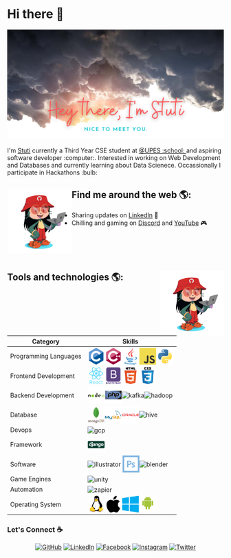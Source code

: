 # Hi there 👋

<img src="https://raw.githubusercontent.com/CryptoGerm/CryptoGerm/main/header-clouds-intro.png" alt="banner that says Hey there, I'm Stuti - NICE TO MEET YOU on top of a cloud background">
<p>
I'm <a href="https://cryptogerm.github.io/">Stuti</a> currently a Third Year CSE student at <a href="https://www.upes.ac.in/">@UPES :school: </a> and aspiring software developer :computer:. Interested in working on Web Development and Databases and currently learning about Data Scienece. Occassionally I participate in Hackathons :bulb:
</p>

## Find me around the web 🌎: <a href="#"><img align="left" width="150" height="150" src="https://raw.githubusercontent.com/CryptoGerm/Cryptogerm/main/CryptoGerm-octocat-rotating.gif?raw=true"></a>
- Sharing updates on <a href="https://www.linkedin.com/in/stuti-chaturvedi-b88a5318b/">LinkedIn</a> 💼
- Chilling and gaming on <a href="https://discord.gg/cc7bYFarXT">Discord</a> and <a href="https://www.youtube.com/channel/UCgYuxYEREkzGRtEEwOQVkHQ">YouTube</a> 🎮
</br></br></br></br></br>
## Tools and technologies 🌎: <a href="#"><img align="right" width="150" height="150" src="https://raw.githubusercontent.com/CryptoGerm/Cryptogerm/main/CryptoGerm-octocat-rotating.gif?raw=true"></a>


 Category | Skills
--- | ---
Programming Languages |  <img align="center" src="https://raw.githubusercontent.com/devicons/devicon/master/icons/c/c-original.svg" width="40" alt="C" height="40"/><img align="center" src="https://raw.githubusercontent.com/devicons/devicon/master/icons/cplusplus/cplusplus-original.svg" alt="C++" width="40" height="40"><img align="center" src="https://raw.githubusercontent.com/devicons/devicon/master/icons/java/java-original.svg" alt="java" width="40" height="40"/><img align="center" src="https://raw.githubusercontent.com/devicons/devicon/master/icons/javascript/javascript-original.svg" alt="javascript" width="40" height="40"/><img align="center" src="https://raw.githubusercontent.com/devicons/devicon/master/icons/python/python-original.svg" alt="python" width="40" height="40"/>
Frontend Development | <img align="center" src="https://raw.githubusercontent.com/devicons/devicon/master/icons/react/react-original-wordmark.svg" alt="react" width="40" height="40"/><img align="center" src="https://raw.githubusercontent.com/devicons/devicon/master/icons/bootstrap/bootstrap-plain-wordmark.svg" alt="bootstrap" width="40" height="40"/><img align="center" src="https://raw.githubusercontent.com/devicons/devicon/master/icons/html5/html5-original-wordmark.svg" alt="html5" width="40" height="40"/><img align="center" src="https://raw.githubusercontent.com/devicons/devicon/master/icons/css3/css3-original-wordmark.svg" alt="css3" width="40" height="40"/>
Backend Development | <img align="center" src="https://raw.githubusercontent.com/devicons/devicon/master/icons/nodejs/nodejs-original-wordmark.svg" alt="nodejs" width="40" height="40"/><img align="center" src="https://raw.githubusercontent.com/devicons/devicon/master/icons/php/php-original.svg" alt="php" width="40" height="40"/><img align="center" src="https://www.vectorlogo.zone/logos/apache_kafka/apache_kafka-icon.svg" alt="kafka" width="40" height="40"/><img align="center" src="https://www.vectorlogo.zone/logos/apache_hadoop/apache_hadoop-icon.svg" alt="hadoop" width="40" height="40"/>
Database | <img align="center" src="https://raw.githubusercontent.com/devicons/devicon/master/icons/mongodb/mongodb-original-wordmark.svg" alt="mongodb" width="40" height="40"/><img align="center" src="https://raw.githubusercontent.com/devicons/devicon/master/icons/mysql/mysql-original-wordmark.svg" alt="mysql" width="40" height="40"/><img align="center" src="https://raw.githubusercontent.com/devicons/devicon/master/icons/oracle/oracle-original.svg" alt="oracle" width="40" height="40"/><img align="center" src="https://www.vectorlogo.zone/logos/apache_hive/apache_hive-icon.svg" alt="hive" width="40" height="40"/>
Devops | <img align="center" src="https://www.vectorlogo.zone/logos/google_cloud/google_cloud-icon.svg" alt="gcp" width="40" height="40"/>
Framework | <img align="center" src="https://raw.githubusercontent.com/devicons/devicon/master/icons/django/django-original.svg" alt="django" width="40" height="40"/>
Software | <img align="center" src="https://www.vectorlogo.zone/logos/adobe_illustrator/adobe_illustrator-icon.svg" alt="illustrator" width="40" height="40"/> <img align="center" src="https://raw.githubusercontent.com/devicons/devicon/master/icons/photoshop/photoshop-line.svg" alt="photoshop" width="40" height="40"/><img align="center" src="https://download.blender.org/branding/community/blender_community_badge_white.svg" alt="blender" width="40" height="40"/>
Game Engines | <img align="center" src="https://www.vectorlogo.zone/logos/unity3d/unity3d-icon.svg" alt="unity" width="40" height="40"/>
Automation | <img align="center" src="https://www.vectorlogo.zone/logos/zapier/zapier-icon.svg" alt="zapier" width="40" height="40"/>
Operating System | <img align="center" src="https://raw.githubusercontent.com/devicons/devicon/master/icons/linux/linux-original.svg" alt="linux" width="40" height="40"/><img align="center" src="https://raw.githubusercontent.com/devicons/devicon/master/icons/apple/apple-original.svg" alt="iOS" width="40" height="40"/><img align="center" src="https://raw.githubusercontent.com/devicons/devicon/master/icons/windows8/windows8-original.svg" alt="Windows" width="40" height="40"/><img align="center" src="https://raw.githubusercontent.com/devicons/devicon/master/icons/android/android-original-wordmark.svg" alt="android" width="40" height="40"/>

### Let's Connect :coffee:
<p align="center">
	<a href="https://github.com/CryptoGerm"><img src="https://img.icons8.com/bubbles/50/000000/github.png" alt="GitHub"/></a>
	<a href="https://www.linkedin.com/in/stuti-chaturvedi-b88a5318b/"><img src="https://img.icons8.com/bubbles/50/000000/linkedin.png" alt="LinkedIn"/></a>
	<a href="https://www.facebook.com/stuti.chaturvedi.58/"><img src="https://img.icons8.com/bubbles/50/000000/facebook-new.png" alt="Facebook"/></a>
	<a href="https://www.instagram.com/stutichaturvedi19/"><img src="https://img.icons8.com/bubbles/50/000000/instagram.png" alt="Instagram"/></a>
	<a href="https://twitter.com/stutiiee"><img src="https://img.icons8.com/bubbles/50/000000/twitter.png" alt="Twitter"/></a>
</p>
